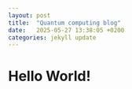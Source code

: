 ```yaml
---
layout: post
title:  "Quantum computing blog"
date:   2025-05-27 13:38:05 +0200
categories: jekyll update
---
```

<!DOCTYPE html>
<html>
  <head>
    <meta charset="utf-8">
    <title>Home</title>
  </head>
  <body>
    <h1>Hello World!</h1>
  </body>
</html>